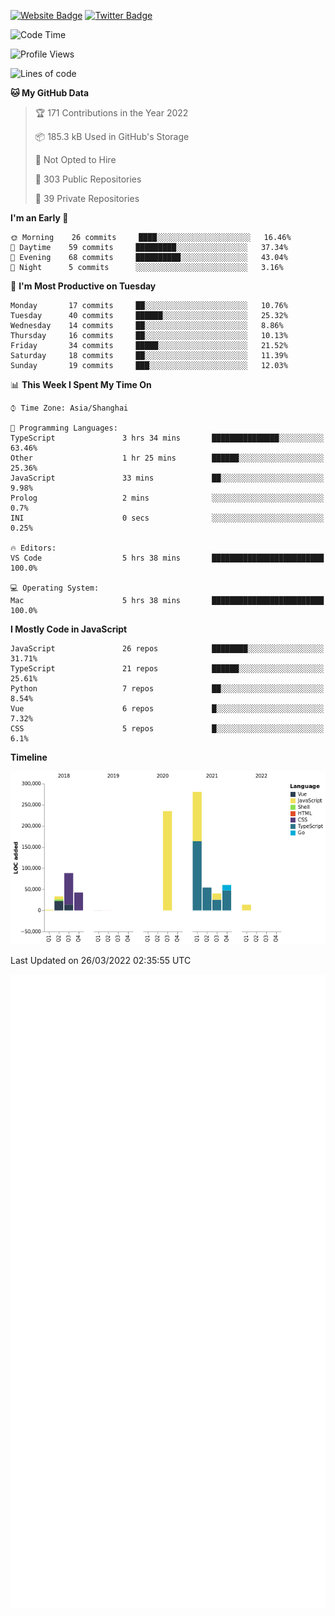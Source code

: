 [![Website Badge](https://img.shields.io/badge/-caos.me-444444?style=flat&logo=Google-Chrome&logoColor=f2f2f2&link=https://caos.me)](https://caos.me)
[![Twitter Badge](https://img.shields.io/badge/-@caosbad-1da1f2?style=flat&labelColor=1ca0f1&logo=twitter&logoColor=white&link=https://twitter.com/caosbad)](https://twitter.com/caosbad)



<!--START_SECTION:waka-->
![Code Time](http://img.shields.io/badge/Code%20Time-164%20hrs%2050%20mins-blue)

![Profile Views](http://img.shields.io/badge/Profile%20Views-5-blue)

![Lines of code](https://img.shields.io/badge/From%20Hello%20World%20I%27ve%20Written-849%20Thousand%20lines%20of%20code-blue)

**🐱 My GitHub Data** 

> 🏆 171 Contributions in the Year 2022
 > 
> 📦 185.3 kB Used in GitHub's Storage 
 > 
> 🚫 Not Opted to Hire
 > 
> 📜 303 Public Repositories 
 > 
> 🔑 39 Private Repositories  
 > 
**I'm an Early 🐤** 

```text
🌞 Morning    26 commits     ████░░░░░░░░░░░░░░░░░░░░░   16.46% 
🌆 Daytime    59 commits     █████████░░░░░░░░░░░░░░░░   37.34% 
🌃 Evening    68 commits     ██████████░░░░░░░░░░░░░░░   43.04% 
🌙 Night      5 commits      ░░░░░░░░░░░░░░░░░░░░░░░░░   3.16%

```
📅 **I'm Most Productive on Tuesday** 

```text
Monday       17 commits     ██░░░░░░░░░░░░░░░░░░░░░░░   10.76% 
Tuesday      40 commits     ██████░░░░░░░░░░░░░░░░░░░   25.32% 
Wednesday    14 commits     ██░░░░░░░░░░░░░░░░░░░░░░░   8.86% 
Thursday     16 commits     ██░░░░░░░░░░░░░░░░░░░░░░░   10.13% 
Friday       34 commits     █████░░░░░░░░░░░░░░░░░░░░   21.52% 
Saturday     18 commits     ██░░░░░░░░░░░░░░░░░░░░░░░   11.39% 
Sunday       19 commits     ███░░░░░░░░░░░░░░░░░░░░░░   12.03%

```


📊 **This Week I Spent My Time On** 

```text
⌚︎ Time Zone: Asia/Shanghai

💬 Programming Languages: 
TypeScript               3 hrs 34 mins       ███████████████░░░░░░░░░░   63.46% 
Other                    1 hr 25 mins        ██████░░░░░░░░░░░░░░░░░░░   25.36% 
JavaScript               33 mins             ██░░░░░░░░░░░░░░░░░░░░░░░   9.98% 
Prolog                   2 mins              ░░░░░░░░░░░░░░░░░░░░░░░░░   0.7% 
INI                      0 secs              ░░░░░░░░░░░░░░░░░░░░░░░░░   0.25%

🔥 Editors: 
VS Code                  5 hrs 38 mins       █████████████████████████   100.0%

💻 Operating System: 
Mac                      5 hrs 38 mins       █████████████████████████   100.0%

```

**I Mostly Code in JavaScript** 

```text
JavaScript               26 repos            ████████░░░░░░░░░░░░░░░░░   31.71% 
TypeScript               21 repos            ██████░░░░░░░░░░░░░░░░░░░   25.61% 
Python                   7 repos             ██░░░░░░░░░░░░░░░░░░░░░░░   8.54% 
Vue                      6 repos             █░░░░░░░░░░░░░░░░░░░░░░░░   7.32% 
CSS                      5 repos             █░░░░░░░░░░░░░░░░░░░░░░░░   6.1%

```


**Timeline**

![Chart not found](https://raw.githubusercontent.com/caosbad/caosbad/master/charts/bar_graph.png) 


 Last Updated on 26/03/2022 02:35:55 UTC
<!--END_SECTION:waka-->


![Metrics](https://github.com/caosbad/CaosBad/blob/master/github-metrics.svg)
